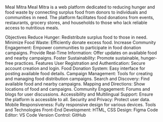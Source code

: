 Meal Mitra
Meal Mitra is a web platform dedicated to reducing hunger and food waste by connecting surplus food from donors to individuals and communities in need. The platform facilitates food donations from events, restaurants, grocery stores, and households to those who lack reliable access to nutritious meals.

Objectives
Reduce Hunger: Redistribute surplus food to those in need.
Minimize Food Waste: Efficiently donate excess food.
Increase Community Engagement: Empower communities to participate in food donation campaigns.
Provide Real-Time Information: Offer updates on available food and nearby campaigns.
Foster Sustainability: Promote sustainable, hunger-free practices.
Features
User Registration and Authentication: Secure account creation and login.
Food Donation System: Easy interface for posting available food details.
Campaign Management: Tools for creating and managing food distribution campaigns.
Search and Discovery: Find available food and nearby campaigns.
Mapping and Directions: Show locations of food and campaigns.
Community Engagement: Forums and blogs for user discussions.
Accessibility and Multilingual Support: Ensure the platform is accessible to all.
Security and Privacy: Protect user data.
Mobile Responsiveness: Fully responsive design for various devices.
Tools and Technologies
Front-End Development: HTML, CSS
Design: Figma
Code Editor: VS Code
Version Control: GitHub
